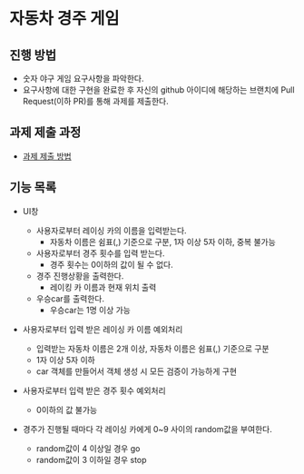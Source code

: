 # 자동차 경주 게임
## 진행 방법
* 숫자 야구 게임 요구사항을 파악한다.
* 요구사항에 대한 구현을 완료한 후 자신의 github 아이디에 해당하는 브랜치에 Pull Request(이하 PR)를 통해 과제를 제출한다.

## 과제 제출 과정
* [과제 제출 방법](https://github.com/next-step/nextstep-docs/tree/master/precourse)

## 기능 목록

* UI창
    * 사용자로부터 레이싱 카의 이름을 입력받는다.
        * 자동차 이름은 쉼표(,) 기준으로 구분, 1자 이상 5자 이하, 중복 불가능
    * 사용자로부터 경주 횟수를 입력 받는다.
        * 경주 횟수는 0이하의 값이 될 수 없다.
    * 경주 진행상황을 출력한다.
        * 레이킹 카 이름과 현재 위치 출력
    * 우승car를 출력한다.
        * 우승car는 1명 이상 가능
    
* 사용자로부터 입력 받은 레이싱 카 이름 예외처리
    * 입력받는 자동차 이름은 2개 이상, 자동차 이름은 쉼표(,) 기준으로 구분
    * 1자 이상 5자 이하
    * car 객체를 만들어서 객체 생성 시 모든 검증이 가능하게 구현
    
* 사용자로부터 입력 받은 경주 횟수 예외처리
    * 0이하의 값 불가능
    
* 경주가 진행될 때마다 각 레이싱 카에게 0~9 사이의 random값을 부여한다.
    * random값이 4 이상일 경우 go
    * random값이 3 이하일 경우 stop